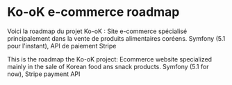 # Ko-oK e-commerce roadmap #
Voici la roadmap du projet Ko-oK :
Site e-commerce spécialisé principalement dans la vente de produits alimentaires coréens. Symfony (5.1 pour l'instant), API de paiement Stripe

This is the roadmap the Ko-oK project:
Ecommerce website specialized mainly in the sale of Korean food ans snack products. Symfony (5.1 for now), Stripe payment API
